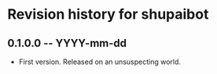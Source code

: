 # Revision history for shupaibot

## 0.1.0.0 -- YYYY-mm-dd

* First version. Released on an unsuspecting world.
